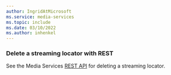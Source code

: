 ```yaml
---
author: IngridAtMicrosoft
ms.service: media-services 
ms.topic: include
ms.date: 03/10/2022
ms.author: inhenkel
---
```


### Delete a streaming locator with REST

See the Media Services [REST API](/rest/api/media/streaming-locators/delete) for deleting a streaming locator.

